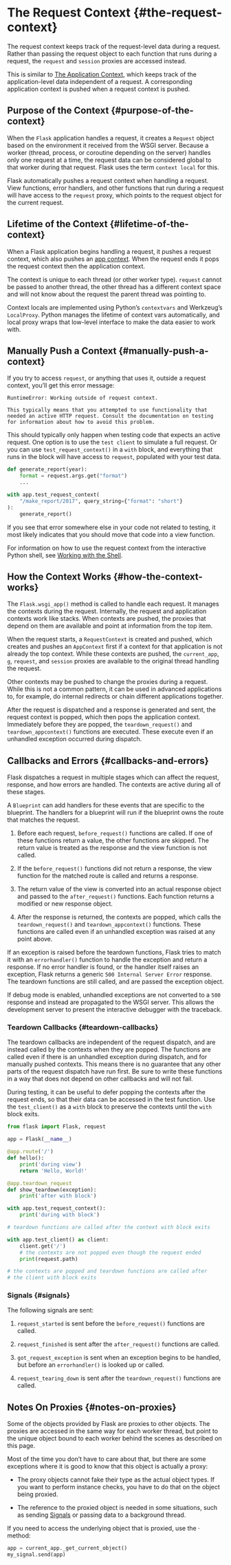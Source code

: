 # The Request Context {#the-request-context}

The request context keeps track of the request-level data during a request. Rather than passing the request object to each function that runs during a request, the `request` and `session` proxies are accessed instead.

This is similar to [The Application Context](/python/flask/user_guide/app_context#the-application-context), which keeps track of the application-level data independent of a request. A corresponding application context is pushed when a request context is pushed.

## Purpose of the Context {#purpose-of-the-context}

When the `Flask` application handles a request, it creates a `Request` object based on the environment it received from the WSGI server. Because a worker (thread, process, or coroutine depending on the server) handles only one request at a time, the request data can be considered global to that worker during that request. Flask uses the term `context local` for this.

Flask automatically pushes a request context when handling a request. View functions, error handlers, and other functions that run during a request will have access to the `request` proxy, which points to the request object for the current request.

## Lifetime of the Context {#lifetime-of-the-context}

When a Flask application begins handling a request, it pushes a request context, which also pushes an [app context](/python/flask/user_guide/app_context#the-application-context). When the request ends it pops the request context then the application context.

The context is unique to each thread (or other worker type). `request` cannot be passed to another thread, the other thread has a different context space and will not know about the request the parent thread was pointing to.

Context locals are implemented using Python’s `contextvars` and Werkzeug’s `LocalProxy`. Python manages the lifetime of context vars automatically, and local proxy wraps that low-level interface to make the data easier to work with.

## Manually Push a Context {#manually-push-a-context}

If you try to access `request`, or anything that uses it, outside a request context, you’ll get this error message:

```
RuntimeError: Working outside of request context.

This typically means that you attempted to use functionality that
needed an active HTTP request. Consult the documentation on testing
for information about how to avoid this problem.
```

This should typically only happen when testing code that expects an active request. One option is to use the `test client` to simulate a full request. Or you can use `test_request_context()` in a `with` block, and everything that runs in the block will have access to `request`, populated with your test data.

```python
def generate_report(year):
    format = request.args.get("format")
    ...

with app.test_request_context(
    "/make_report/2017", query_string={"format": "short"}
):
    generate_report()
```

If you see that error somewhere else in your code not related to testing, it most likely indicates that you should move that code into a view function.

For information on how to use the request context from the interactive Python shell, see [Working with the Shell](/python/flask/user_guide/shell#working-with-the-shell).

## How the Context Works {#how-the-context-works}

The `Flask.wsgi_app()` method is called to handle each request. It manages the contexts during the request. Internally, the request and application contexts work like stacks. When contexts are pushed, the proxies that depend on them are available and point at information from the top item.

When the request starts, a `RequestContext` is created and pushed, which creates and pushes an `AppContext` first if a context for that application is not already the top context. While these contexts are pushed, the `current_app`, `g`, `request`, and `session` proxies are available to the original thread handling the request.

Other contexts may be pushed to change the proxies during a request. While this is not a common pattern, it can be used in advanced applications to, for example, do internal redirects or chain different applications together.

After the request is dispatched and a response is generated and sent, the request context is popped, which then pops the application context. Immediately before they are popped, the `teardown_request()` and `teardown_appcontext()` functions are executed. These execute even if an unhandled exception occurred during dispatch.

## Callbacks and Errors {#callbacks-and-errors}

Flask dispatches a request in multiple stages which can affect the request, response, and how errors are handled. The contexts are active during all of these stages.

A `Blueprint` can add handlers for these events that are specific to the blueprint. The handlers for a blueprint will run if the blueprint owns the route that matches the request.

1. Before each request, `before_request()` functions are called. If one of these functions return a value, the other functions are skipped. The return value is treated as the response and the view function is not called.

2. If the `before_request()` functions did not return a response, the view function for the matched route is called and returns a response.

3. The return value of the view is converted into an actual response object and passed to the `after_request()` functions. Each function returns a modified or new response object.

4. After the response is returned, the contexts are popped, which calls the `teardown_request()` and `teardown_appcontext()` functions. These functions are called even if an unhandled exception was raised at any point above.

If an exception is raised before the teardown functions, Flask tries to match it with an `errorhandler()` function to handle the exception and return a response. If no error handler is found, or the handler itself raises an exception, Flask returns a generic `500 Internal Server Error` response. The teardown functions are still called, and are passed the exception object.

If debug mode is enabled, unhandled exceptions are not converted to a `500` response and instead are propagated to the WSGI server. This allows the development server to present the interactive debugger with the traceback.

### Teardown Callbacks {#teardown-callbacks}

The teardown callbacks are independent of the request dispatch, and are instead called by the contexts when they are popped. The functions are called even if there is an unhandled exception during dispatch, and for manually pushed contexts. This means there is no guarantee that any other parts of the request dispatch have run first. Be sure to write these functions in a way that does not depend on other callbacks and will not fail.

During testing, it can be useful to defer popping the contexts after the request ends, so that their data can be accessed in the test function. Use the `test_client()` as a `with` block to preserve the contexts until the `with` block exits.

```python
from flask import Flask, request

app = Flask(__name__)

@app.route('/')
def hello():
    print('during view')
    return 'Hello, World!'

@app.teardown_request
def show_teardown(exception):
    print('after with block')

with app.test_request_context():
    print('during with block')

# teardown functions are called after the context with block exits

with app.test_client() as client:
    client.get('/')
    # the contexts are not popped even though the request ended
    print(request.path)

# the contexts are popped and teardown functions are called after
# the client with block exits
```

### Signals {#signals}

The following signals are sent:

1. `request_started` is sent before the `before_request()` functions are called.

2. `request_finished` is sent after the `after_request()` functions are called.

3. `got_request_exception` is sent when an exception begins to be handled, but before an `errorhandler()` is looked up or called.

4. `request_tearing_down` is sent after the `teardown_request()` functions are called.

## Notes On Proxies {#notes-on-proxies}

Some of the objects provided by Flask are proxies to other objects. The proxies are accessed in the same way for each worker thread, but point to the unique object bound to each worker behind the scenes as described on this page.

Most of the time you don’t have to care about that, but there are some exceptions where it is good to know that this object is actually a proxy:

- The proxy objects cannot fake their type as the actual object types. If you want to perform instance checks, you have to do that on the object being proxied.

- The reference to the proxied object is needed in some situations, such as sending [Signals](/python/flask/user_guide/signal#signals) or passing data to a background thread.

If you need to access the underlying object that is proxied, use the · method:

```python
app = current_app._get_current_object()
my_signal.send(app)
```
